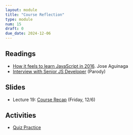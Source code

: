 ```yaml
---
layout: module
title: "Course Reflection"
type: module
num: 15
draft: 0
due_date: 2024-12-06
---
```


## Readings

* <a href="https://hackernoon.com/how-it-feels-to-learn-javascript-in-2016-d3a717dd577f" target="_blank">How it feels to learn JavaScript in 2016</a>. Jose Aguinaga
* <a href="https://www.youtube.com/watch?v=Uo3cL4nrGOk" target="_blank">Interview with Senior JS Developer</a> (Parody)

## Slides
* Lecture 19: <a href="https://docs.google.com/presentation/d/1kVw-KG74OMaav7ztrenoL5cdH7bphsFw/edit?usp=sharing&ouid=113376576186080604800&rtpof=true&sd=true" target="_blank">Course Recap</a> (Friday, 12/6)

## Activities
* <a href="/fall2024/course-files/lectures/lecture19.zip">Quiz Practice</a>
